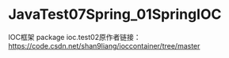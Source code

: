 # JavaTest07Spring_01SpringIOC
IOC框架
package ioc.test02原作者链接：https://code.csdn.net/shan9liang/ioccontainer/tree/master
